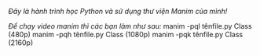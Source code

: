 *Đây là hành trình học Python và sử dụng thư viện Manim của mình!*

*Để chạy video manim thì các bạn làm như sau:*
manim -pql tênfile.py Class (480p)
manim -pqh tênfile.py Class (1080p)
manim -pqk tênfile.py Class (2160p)
